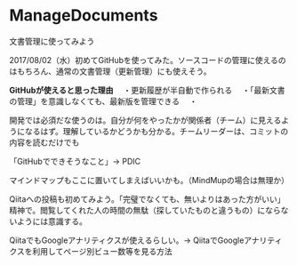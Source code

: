 # ManageDocuments
文書管理に使ってみよう

2017/08/02（水）初めてGitHubを使ってみた。ソースコードの管理に使えるのはもちろん、通常の文書管理（更新管理）にも使えそう。

<b>GitHubが使えると思った理由</b>
　・更新履歴が半自動で作られる
　・「最新文書の管理」を意識しなくても、最新版を管理できる
　・
 
 開発では必須だな使うのは。自分が何をやったかが関係者（チーム）に見えるようになるはず。理解しているかどうかも分かる。チームリーダーは、コミットの内容を読むだけでも
 
 「GitHubでできそうなこと」→ PDIC
 
 マインドマップもここに置いてしまえばいいかも。（MindMupの場合は無理か）

 Qiitaへの投稿も初めてみよう。「完璧でなくても、無いよりはあった方がいい」精神で。閲覧してくれた人の時間の無駄（探していたものと違うもの）にならないようには意識する。

 QiitaでもGoogleアナリティクスが使えるらしい。→ QiitaでGoogleアナリティクスを利用してページ別ビュー数等を見る方法
